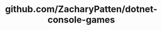 ---
layout: post
title: github.com/ZacharyPatten/dotnet-console-games
categories: link
tags: [انگلیسی, گیت‌هاب, برنامه‌نویسی]
---
